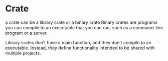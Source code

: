 
# Crate 
a crate can be a library crate or a binary crate
Binary crates are programs you can compile to an executable that you can run, such as a command-line program or a server.

Library crates don’t have a main function, and they don’t compile to an executable. Instead, they define functionality intended to be shared with multiple projects. 